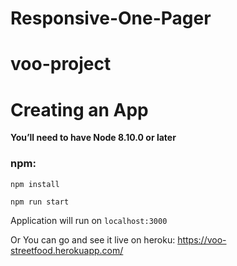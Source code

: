 # Responsive-One-Pager
# voo-project

  
# Creating an App
<strong> You’ll need to have Node 8.10.0 or later</strong> <br>
  
### npm:
  
``` 
npm install 
```

```
npm run start
```

Application will run on `localhost:3000`

Or You can go and see it live on heroku:
https://voo-streetfood.herokuapp.com/
